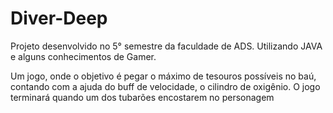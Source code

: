 # Diver-Deep
Projeto desenvolvido no 5° semestre da faculdade de ADS. Utilizando JAVA e alguns conhecimentos de Gamer.

Um jogo, onde o objetivo é pegar o máximo de tesouros possíveis no baú, contando com a ajuda do buff de velocidade, o cilindro de oxigênio. O jogo terminará quando um dos tubarões encostarem no personagem

